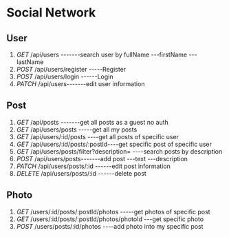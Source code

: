 # Social Network

## User
1. *GET* /api/users -------search user by fullName
---firstName
---lastName
2. *POST* /api/users/register -----Register
3. *POST* /api/users/login ------Login
4. *PATCH* /api/users-------edit user information

## Post
1. *GET* /api/posts -------get all posts as a guest
no auth
2. *GET* /api/users/posts -----get all my posts
3. *GET* /api/users/:id/posts ----get all posts of specific user
4. *GET* /api/users/:id/posts/:postId----get specific post of specific user
5. *GET* /api/users/posts/filter?description= ----search posts by description
6. *POST* /api/users/posts-------add post
---text
---description
7. *PATCH* /api/users/posts/:id ------edit post information
8. *DELETE* /api/users/posts/:id ------delete post

## Photo
1. *GET* /users/:id/posts/:postId/photos -----get photos of specific post
2. *GET* /users/:id/posts/:postId/photos/photoId ---get specific photo
3. *POST* /users/posts/:id/photos ----add photo into my specific post